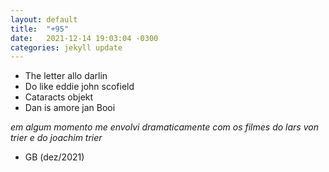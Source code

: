 ```yaml
---
layout: default
title:  "+95"
date:   2021-12-14 19:03:04 -0300
categories: jekyll update
---
```


- The letter allo darlin  
- Do like eddie john scofield  
- Cataracts objekt  
- Dan is amore jan Booi   
   
_em algum momento me envolvi dramaticamente com os filmes do lars von trier e do joachim trier_  
   
  
* GB (dez/2021)
